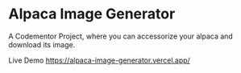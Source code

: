 # Alpaca Image Generator

A Codementor Project, where you can accessorize your alpaca and download its image.

Live Demo https://alpaca-image-generator.vercel.app/
